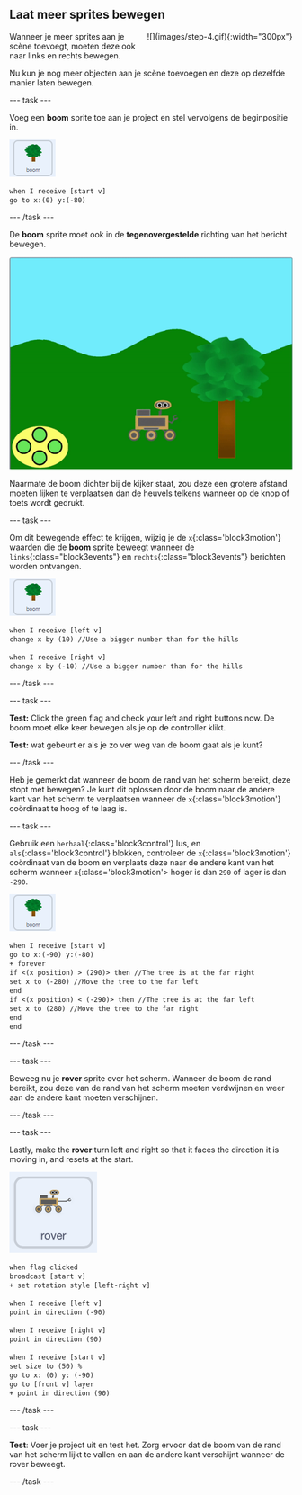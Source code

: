 ## Laat meer sprites bewegen

<div style="display: flex; flex-wrap: wrap">
<div style="flex-basis: 200px; flex-grow: 1; margin-right: 15px;">
Wanneer je meer sprites aan je scène toevoegt, moeten deze ook naar links en rechts bewegen.
</div>
<div>
![](images/step-4.gif){:width="300px"}
</div>
</div>

Nu kun je nog meer objecten aan je scène toevoegen en deze op dezelfde manier laten bewegen.

--- task ---

Voeg een **boom** sprite toe aan je project en stel vervolgens de beginpositie in.

![De boom sprite.](images/tree-sprite.png)
```blocks3
when I receive [start v]
go to x:(0) y:(-80)
```

--- /task ---

De **boom** sprite moet ook in de **tegenovergestelde** richting van het bericht bewegen.

![Animatie van een boom die naar rechts en links beweegt, waarbij de x-coördinaat verandert.](images/scrolling-tree.gif)

Naarmate de boom dichter bij de kijker staat, zou deze een grotere afstand moeten lijken te verplaatsen dan de heuvels telkens wanneer op de knop of toets wordt gedrukt.

--- task ---

Om dit bewegende effect te krijgen, wijzig je de `x`{:class='block3motion'} waarden die de **boom** sprite beweegt wanneer de `links`{:class="block3events"} en `rechts`{:class="block3events"} berichten worden ontvangen.

![De boom sprite.](images/tree-sprite.png)

```blocks3
when I receive [left v]
change x by (10) //Use a bigger number than for the hills

when I receive [right v]
change x by (-10) //Use a bigger number than for the hills
```

--- /task ---

--- task ---

**Test:** Click the green flag and check your left and right buttons now. De boom moet elke keer bewegen als je op de controller klikt.

**Test:** wat gebeurt er als je zo ver weg van de boom gaat als je kunt?

--- /task ---

Heb je gemerkt dat wanneer de boom de rand van het scherm bereikt, deze stopt met bewegen? Je kunt dit oplossen door de boom naar de andere kant van het scherm te verplaatsen wanneer de `x`{:class='block3motion'} coördinaat te hoog of te laag is.

--- task ---

Gebruik een `herhaal`{:class='block3control'} lus, en `als`{:class='block3control'} blokken, controleer de `x`{:class='block3motion'} coördinaat van de boom en verplaats deze naar de andere kant van het scherm wanneer `x`{:class='block3motion'> hoger is dan `290` of lager is dan `-290`.

![De boom sprite.](images/tree-sprite.png)

```blocks3
when I receive [start v]
go to x:(-90) y:(-80)
+ forever
if <(x position) > (290)> then //The tree is at the far right
set x to (-280) //Move the tree to the far left
end
if <(x position) < (-290)> then //The tree is at the far left
set x to (280) //Move the tree to the far right
end
end
```

--- /task ---

--- task ---

Beweeg nu je **rover** sprite over het scherm. Wanneer de boom de rand bereikt, zou deze van de rand van het scherm moeten verdwijnen en weer aan de andere kant moeten verschijnen.

--- /task ---

--- task ---

Lastly, make the **rover** turn left and right so that it faces the direction it is moving in, and resets at the start.

![De rover sprite.](images/rover-sprite.png)

```blocks3
when flag clicked
broadcast [start v]
+ set rotation style [left-right v]

when I receive [left v]
point in direction (-90)

when I receive [right v]
point in direction (90)

when I receive [start v]
set size to (50) %
go to x: (0) y: (-90)
go to [front v] layer
+ point in direction (90)
```

--- /task ---

--- task ---

**Test**: Voer je project uit en test het. Zorg ervoor dat de boom van de rand van het scherm lijkt te vallen en aan de andere kant verschijnt wanneer de rover beweegt.

--- /task ---
